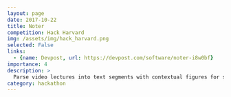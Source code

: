 ```yaml
---
layout: page
date: 2017-10-22
title: Noter
competition: Hack Harvard
img: /assets/img/hack_harvard.png
selected: False
links:
  - {name: Devpost, url: https://devpost.com/software/noter-i8w0bf}
importance: 4
description: >
  Parse video lectures into text segments with contextual figures for study notes
category: hackathon
---
```

